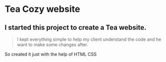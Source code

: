 # **Tea Cozy** website

## I started this project to create a Tea website. 

> I kept everything simple to help my client understand the code and he want to make some changes after.

So created it just with the help of HTML CSS